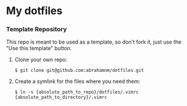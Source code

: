 # My dotfiles

### Template Repository
This repo is meant to be used as a template, so don't fork it, just use the "Use this template" button.

1. Clone your own repo:

    ```$ git clone git@github.com:abrahamnm/dotfiles.git```

2. Create a symlink for the files where you need them:

    ```$ ln -s {absolute_path_to_repo}/dotfiles/.vimrc {absolute_path_to_directory}/.vimrc```
